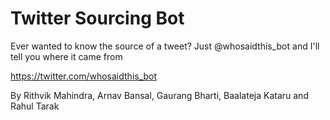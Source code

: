 # Twitter Sourcing Bot

Ever wanted to know the source of a tweet? Just @whosaidthis_bot and I'll tell you where it came from 

https://twitter.com/whosaidthis_bot

By Rithvik Mahindra, Arnav Bansal, Gaurang Bharti, Baalateja Kataru and Rahul Tarak
